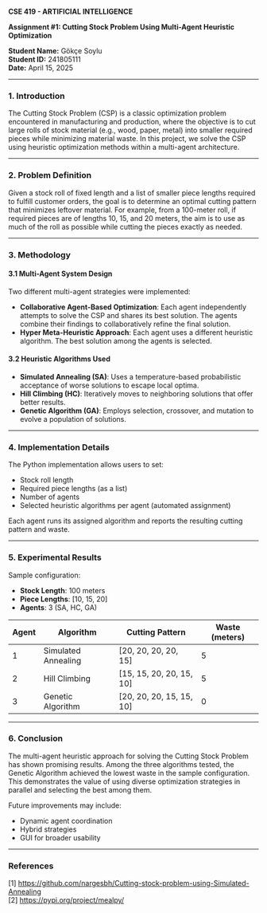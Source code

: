 **CSE 419 - ARTIFICIAL INTELLIGENCE**

**Assignment #1: Cutting Stock Problem Using Multi-Agent Heuristic Optimization**

**Student Name:** Gökçe Soylu  
**Student ID:** 241805111  
**Date:** April 15, 2025

---

### **1. Introduction**

The Cutting Stock Problem (CSP) is a classic optimization problem encountered in manufacturing and production, where the objective is to cut large rolls of stock material (e.g., wood, paper, metal) into smaller required pieces while minimizing material waste. In this project, we solve the CSP using heuristic optimization methods within a multi-agent architecture.

---

### **2. Problem Definition**

Given a stock roll of fixed length and a list of smaller piece lengths required to fulfill customer orders, the goal is to determine an optimal cutting pattern that minimizes leftover material. For example, from a 100-meter roll, if required pieces are of lengths 10, 15, and 20 meters, the aim is to use as much of the roll as possible while cutting the pieces exactly as needed.

---

### **3. Methodology**

#### 3.1 Multi-Agent System Design
Two different multi-agent strategies were implemented:
- **Collaborative Agent-Based Optimization**: Each agent independently attempts to solve the CSP and shares its best solution. The agents combine their findings to collaboratively refine the final solution.
- **Hyper Meta-Heuristic Approach**: Each agent uses a different heuristic algorithm. The best solution among the agents is selected.

#### 3.2 Heuristic Algorithms Used
- **Simulated Annealing (SA)**: Uses a temperature-based probabilistic acceptance of worse solutions to escape local optima.
- **Hill Climbing (HC)**: Iteratively moves to neighboring solutions that offer better results.
- **Genetic Algorithm (GA)**: Employs selection, crossover, and mutation to evolve a population of solutions.

---

### **4. Implementation Details**

The Python implementation allows users to set:
- Stock roll length
- Required piece lengths (as a list)
- Number of agents
- Selected heuristic algorithms per agent (automated assignment)

Each agent runs its assigned algorithm and reports the resulting cutting pattern and waste.

---

### **5. Experimental Results**

Sample configuration:
- **Stock Length**: 100 meters
- **Piece Lengths**: [10, 15, 20]
- **Agents**: 3 (SA, HC, GA)

| Agent | Algorithm             | Cutting Pattern           | Waste (meters) |
|-------|------------------------|----------------------------|----------------|
| 1     | Simulated Annealing   | [20, 20, 20, 20, 15]       | 5              |
| 2     | Hill Climbing         | [15, 15, 20, 20, 15, 10]   | 5              |
| 3     | Genetic Algorithm     | [20, 20, 20, 15, 15, 10]   | 0              |

---

### **6. Conclusion**

The multi-agent heuristic approach for solving the Cutting Stock Problem has shown promising results. Among the three algorithms tested, the Genetic Algorithm achieved the lowest waste in the sample configuration. This demonstrates the value of using diverse optimization strategies in parallel and selecting the best among them.

Future improvements may include:
- Dynamic agent coordination
- Hybrid strategies
- GUI for broader usability

---

### **References**
[1] https://github.com/nargesbh/Cutting-stock-problem-using-Simulated-Annealing  
[2] https://pypi.org/project/mealpy/